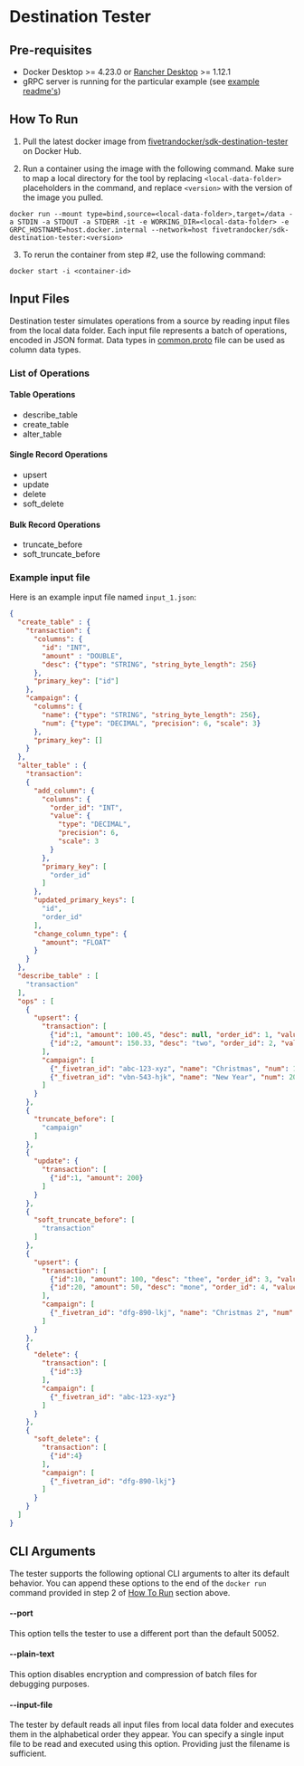 # Destination Tester

## Pre-requisites
- Docker Desktop >= 4.23.0 or [Rancher Desktop](https://rancherdesktop.io/) >= 1.12.1
- gRPC server is running for the particular example (see [example readme's](/examples/destination/))

## How To Run
1. Pull the latest docker image from [fivetrandocker/sdk-destination-tester](https://hub.docker.com/repository/docker/fivetrandocker/sdk-destination-tester/general) on Docker Hub.

2. Run a container using the image with the following command. Make sure to map a local directory for the tool by replacing `<local-data-folder>` placeholders in the command, and replace `<version>` with the version of the image you pulled.

```
docker run --mount type=bind,source=<local-data-folder>,target=/data -a STDIN -a STDOUT -a STDERR -it -e WORKING_DIR=<local-data-folder> -e GRPC_HOSTNAME=host.docker.internal --network=host fivetrandocker/sdk-destination-tester:<version> 
```

3. To rerun the container from step #2, use the following command:

```
docker start -i <container-id>
```

## Input Files

Destination tester simulates operations from a source by reading input files from the local data folder. Each input file represents a batch of operations, encoded in JSON format. Data types in [common.proto](https://github.com/fivetran/fivetran_sdk/blob/main/common.proto#L73) file can be used as column data types.

### List of Operations

#### Table Operations
* describe_table
* create_table
* alter_table

#### Single Record Operations
* upsert
* update
* delete
* soft_delete

#### Bulk Record Operations
* truncate_before
* soft_truncate_before

### Example input file
Here is an example input file named `input_1.json`:

```json
{
  "create_table" : {
    "transaction": {
      "columns": {
        "id": "INT",
        "amount" : "DOUBLE",
        "desc": {"type": "STRING", "string_byte_length": 256}
      },
      "primary_key": ["id"]
    },
    "campaign": {
      "columns": {
        "name": {"type": "STRING", "string_byte_length": 256},
        "num": {"type": "DECIMAL", "precision": 6, "scale": 3}
      },
      "primary_key": []
    }
  },
  "alter_table" : {
    "transaction":
    {
      "add_column": {
        "columns": {
          "order_id": "INT",
          "value": {
            "type": "DECIMAL",
            "precision": 6,
            "scale": 3
          }
        },
        "primary_key": [
          "order_id"
        ]
      },
      "updated_primary_keys": [
        "id",
        "order_id"
      ],
      "change_column_type": {
        "amount": "FLOAT"
      }
    }
  },
  "describe_table" : [
    "transaction"
  ],
  "ops" : [
    {
      "upsert": {
        "transaction": [
          {"id":1, "amount": 100.45, "desc": null, "order_id": 1, "value": 10.10},
          {"id":2, "amount": 150.33, "desc": "two", "order_id": 2, "value": 10.20}
        ],
        "campaign": [
          {"_fivetran_id": "abc-123-xyz", "name": "Christmas", "num": 100.23},
          {"_fivetran_id": "vbn-543-hjk", "name": "New Year", "num": 200.56}
        ]
      }
    },
    {
      "truncate_before": [
        "campaign"
      ]
    },
    {
      "update": {
        "transaction": [
          {"id":1, "amount": 200}
        ]
      }
    },
    {
      "soft_truncate_before": [
        "transaction"
      ]
    },
    {
      "upsert": {
        "transaction": [
          {"id":10, "amount": 100, "desc": "thee", "order_id": 3, "value": 10.30},
          {"id":20, "amount": 50, "desc": "mone", "order_id": 4, "value": 10.40}
        ],
        "campaign": [
          {"_fivetran_id": "dfg-890-lkj", "name": "Christmas 2", "num": 400.32}
        ]
      }
    },
    {
      "delete": {
        "transaction": [
          {"id":3}
        ],
        "campaign": [
          {"_fivetran_id": "abc-123-xyz"}
        ]
      }
    },
    {
      "soft_delete": {
        "transaction": [
          {"id":4}
        ],
        "campaign": [
          {"_fivetran_id": "dfg-890-lkj"}
        ]
      }
    }
  ]
}

```

## CLI Arguments

The tester supports the following optional CLI arguments to alter its default behavior. You can append these options to the end of the `docker run` command provided in step 2 of [How To Run](https://github.com/fivetran/fivetran_sdk/tree/main/tools/destination-tester#how-to-run) section above.

#### --port
This option tells the tester to use a different port than the default 50052.

#### --plain-text
This option disables encryption and compression of batch files for debugging purposes.

#### --input-file
The tester by default reads all input files from local data folder and executes them in the alphabetical order they appear. You can specify a single input file to be read and executed using this option. Providing just the filename is sufficient.
